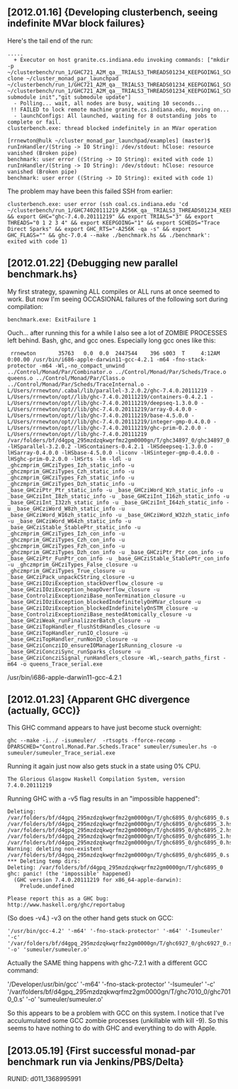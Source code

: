 

[2012.01.16] {Developing clusterbench, seeing indefinite MVar block failures}
-----------------------------------------------------------------------------

Here's the tail end of the run:

    .....
      + Executor on host granite.cs.indiana.edu invoking commands: ["mkdir -p ~/clusterbench/run_1/GHC721_A2M_qa__TRIALS3_THREADS01234_KEEPGOING1_SCHEDSTraceDirectSparks/working_copy","git clone ~/cluster_monad_par_launchpad ~/clusterbench/run_1/GHC721_A2M_qa__TRIALS3_THREADS01234_KEEPGOING1_SCHEDSTraceDirectSparks/working_copy","cd ~/clusterbench/run_1/GHC721_A2M_qa__TRIALS3_THREADS01234_KEEPGOING1_SCHEDSTraceDirectSparks/working_copy","git submodule init","git submodule update"]
      - Polling... wait, all nodes are busy, waiting 10 seconds...
     !! FAILED to lock remote machine granite.cs.indiana.edu, moving on...
      - launchConfigs: All launched, waiting for 8 outstanding jobs to complete or fail.
    clusterbench.exe: thread blocked indefinitely in an MVar operation

    [rrnewton@hulk ~/cluster_monad_par_launchpad/examples] (master)$ runInHandler/(String -> IO String): /dev/stdout: hClose: resource vanished (Broken pipe)
    benchmark: user error ((String -> IO String): exited with code 1)
    runInHandler/(String -> IO String): /dev/stdout: hClose: resource vanished (Broken pipe)
    benchmark: user error ((String -> IO String): exited with code 1)


The problem may have been this failed SSH from earlier:

    clusterbench.exe: user error (ssh coal.cs.indiana.edu 'cd ~/clusterbench/run_1/GHC74020111219_A256K_qa__TRIALS3_THREADS01234_KEEPGOING1_SCHEDSTraceDirectSparks/working_copy/examples && export GHC="ghc-7.4.0.20111219" && export TRIALS="3" && export THREADS="0 1 2 3 4" && export KEEPGOING="1" && export SCHEDS="Trace Direct Sparks" && export GHC_RTS="-A256K -qa -s" && export GHC_FLAGS="" && ghc-7.0.4 --make ./benchmark.hs && ./benchmark': exited with code 1)


[2012.01.22] {Debugging new parallel benchmark.hs}
--------------------------------------------------

My first strategy, spawning ALL compiles or ALL runs at once seemed to
work.  But now I'm seeing OCCASIONAL failures of the following sort
during compilation:

    benchmark.exe: ExitFailure 1

Ouch... after running this for a while I also see a lot of ZOMBIE
PROCESSES left behind.  Bash, ghc, and gcc ones.  Especially long gcc
ones like this:

     rrnewton       35763   0.0  0.0  2447544    396 s003  T     4:12AM   0:00.00 /usr/bin/i686-apple-darwin11-gcc-4.2.1 -m64 -fno-stack-protector -m64 -Wl,-no_compact_unwind ../Control/Monad/Par/Combinator.o ../Control/Monad/Par/Scheds/Trace.o queens.o ../Control/Monad/Par/Class.o ../Control/Monad/Par/Scheds/TraceInternal.o -L/Users/rrnewton/.cabal/lib/parallel-3.2.0.2/ghc-7.4.0.20111219 -L/Users/rrnewton/opt//lib/ghc-7.4.0.20111219/containers-0.4.2.1 -L/Users/rrnewton/opt//lib/ghc-7.4.0.20111219/deepseq-1.3.0.0 -L/Users/rrnewton/opt//lib/ghc-7.4.0.20111219/array-0.4.0.0 -L/Users/rrnewton/opt//lib/ghc-7.4.0.20111219/base-4.5.0.0 -L/Users/rrnewton/opt//lib/ghc-7.4.0.20111219/integer-gmp-0.4.0.0 -L/Users/rrnewton/opt//lib/ghc-7.4.0.20111219/ghc-prim-0.2.0.0 -L/Users/rrnewton/opt//lib/ghc-7.4.0.20111219 /var/folders/bf/d4gpq_295mzdzqkwqrfmz2gm0000gn/T/ghc34897_0/ghc34897_0.o -lHSparallel-3.2.0.2 -lHScontainers-0.4.2.1 -lHSdeepseq-1.3.0.0 -lHSarray-0.4.0.0 -lHSbase-4.5.0.0 -liconv -lHSinteger-gmp-0.4.0.0 -lHSghc-prim-0.2.0.0 -lHSrts -lm -ldl -u _ghczmprim_GHCziTypes_Izh_static_info -u _ghczmprim_GHCziTypes_Czh_static_info -u _ghczmprim_GHCziTypes_Fzh_static_info -u _ghczmprim_GHCziTypes_Dzh_static_info -u _base_GHCziPtr_Ptr_static_info -u _base_GHCziWord_Wzh_static_info -u _base_GHCziInt_I8zh_static_info -u _base_GHCziInt_I16zh_static_info -u _base_GHCziInt_I32zh_static_info -u _base_GHCziInt_I64zh_static_info -u _base_GHCziWord_W8zh_static_info -u _base_GHCziWord_W16zh_static_info -u _base_GHCziWord_W32zh_static_info -u _base_GHCziWord_W64zh_static_info -u _base_GHCziStable_StablePtr_static_info -u _ghczmprim_GHCziTypes_Izh_con_info -u _ghczmprim_GHCziTypes_Czh_con_info -u _ghczmprim_GHCziTypes_Fzh_con_info -u _ghczmprim_GHCziTypes_Dzh_con_info -u _base_GHCziPtr_Ptr_con_info -u _base_GHCziPtr_FunPtr_con_info -u _base_GHCziStable_StablePtr_con_info -u _ghczmprim_GHCziTypes_False_closure -u _ghczmprim_GHCziTypes_True_closure -u _base_GHCziPack_unpackCString_closure -u _base_GHCziIOziException_stackOverflow_closure -u _base_GHCziIOziException_heapOverflow_closure -u _base_ControlziExceptionziBase_nonTermination_closure -u _base_GHCziIOziException_blockedIndefinitelyOnMVar_closure -u _base_GHCziIOziException_blockedIndefinitelyOnSTM_closure -u _base_ControlziExceptionziBase_nestedAtomically_closure -u _base_GHCziWeak_runFinalizzerBatch_closure -u _base_GHCziTopHandler_flushStdHandles_closure -u _base_GHCziTopHandler_runIO_closure -u _base_GHCziTopHandler_runNonIO_closure -u _base_GHCziConcziIO_ensureIOManagerIsRunning_closure -u _base_GHCziConcziSync_runSparks_closure -u _base_GHCziConcziSignal_runHandlers_closure -Wl,-search_paths_first -m64 -o queens_Trace_serial.exe


/usr/bin/i686-apple-darwin11-gcc-4.2.1 

[2012.01.23] {Apparent GHC divergence (actually, GCC)}
------------------------------------------------------

This GHC command appears to have just become stuck overnight:

    ghc --make -i../ -isumeuler/  -rtsopts -fforce-recomp -DPARSCHED="Control.Monad.Par.Scheds.Trace" sumeuler/sumeuler.hs -o sumeuler/sumeuler_Trace_serial.exe

Running it again just now also gets stuck in a state using 0% CPU.

    The Glorious Glasgow Haskell Compilation System, version 7.4.0.20111219

Running GHC with a -v5 flag results in an "impossible happened":

    Deleting: /var/folders/bf/d4gpq_295mzdzqkwqrfmz2gm0000gn/T/ghc6895_0/ghc6895_0.s /var/folders/bf/d4gpq_295mzdzqkwqrfmz2gm0000gn/T/ghc6895_0/ghc6895_3.hscpp /var/folders/bf/d4gpq_295mzdzqkwqrfmz2gm0000gn/T/ghc6895_0/ghc6895_2.hscpp /var/folders/bf/d4gpq_295mzdzqkwqrfmz2gm0000gn/T/ghc6895_0/ghc6895_1.hscpp /var/folders/bf/d4gpq_295mzdzqkwqrfmz2gm0000gn/T/ghc6895_0/ghc6895_0.hscpp
    Warning: deleting non-existent /var/folders/bf/d4gpq_295mzdzqkwqrfmz2gm0000gn/T/ghc6895_0/ghc6895_0.s
    *** Deleting temp dirs:
    Deleting: /var/folders/bf/d4gpq_295mzdzqkwqrfmz2gm0000gn/T/ghc6895_0
    ghc: panic! (the 'impossible' happened)
      (GHC version 7.4.0.20111219 for x86_64-apple-darwin):
	    Prelude.undefined

    Please report this as a GHC bug:  http://www.haskell.org/ghc/reportabug

(So does -v4.)  -v3 on the other hand gets stuck on GCC:

    '/usr/bin/gcc-4.2' '-m64' '-fno-stack-protector' '-m64' '-Isumeuler' '-c' '/var/folders/bf/d4gpq_295mzdzqkwqrfmz2gm0000gn/T/ghc6927_0/ghc6927_0.s' '-o' 'sumeuler/sumeuler.o'

Actually the SAME thing happens with ghc-7.2.1 with a different GCC command:

   '/Developer/usr/bin/gcc' '-m64' '-fno-stack-protector' '-Isumeuler' '-c' '/var/folders/bf/d4gpq_295mzdzqkwqrfmz2gm0000gn/T/ghc7010_0/ghc7010_0.s' '-o' 'sumeuler/sumeuler.o'

So this appears to be a problem with GCC on this system.  I notice
that I've acculumulated some GCC zombie processes (unkillable with
kill -9).  So this seems to have nothing to do with GHC and everything
to do with Apple.



[2013.05.19] {First successful monad-par benchmark run via Jenkins/PBS/Delta}
-----------------------------------------------------------------------------

RUNID: d011_1368995991

